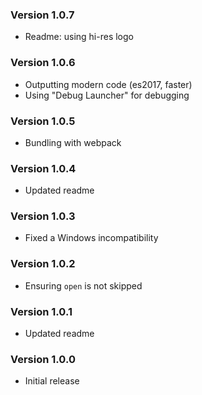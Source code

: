 ### Version 1.0.7
- Readme: using hi-res logo

### Version 1.0.6
- Outputting modern code (es2017, faster)
- Using "Debug Launcher" for debugging

### Version 1.0.5
- Bundling with webpack

### Version 1.0.4
- Updated readme

### Version 1.0.3
- Fixed a Windows incompatibility

### Version 1.0.2
- Ensuring `open` is not skipped

### Version 1.0.1
- Updated readme

### Version 1.0.0
- Initial release
